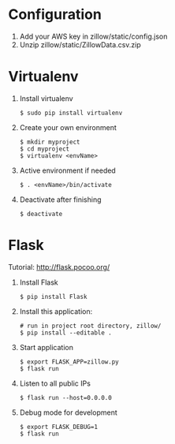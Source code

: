 # Configuration
1. Add your AWS key in zillow/static/config.json
2. Unzip zillow/static/ZillowData.csv.zip


# Virtualenv
1. Install virtualenv
	```
	$ sudo pip install virtualenv
	```
2. Create your own environment
	```
	$ mkdir myproject
	$ cd myproject
	$ virtualenv <envName>
	```
3. Active environment if needed
	```
	$ . <envName>/bin/activate
	```
4. Deactivate after finishing
	```
	$ deactivate
	```

# Flask
Tutorial: http://flask.pocoo.org/

1. Install Flask
	```
	$ pip install Flask
	```
2. Install this application:
	```
	# run in project root directory, zillow/
	$ pip install --editable .
	```
2. Start application
	```
	$ export FLASK_APP=zillow.py
	$ flask run
	```
3. Listen to all public IPs
	```
	$ flask run --host=0.0.0.0
	```
4. Debug mode for development 
	```
	$ export FLASK_DEBUG=1
	$ flask run